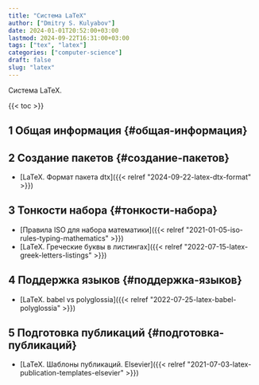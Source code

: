 ```yaml
---
title: "Система LaTeX"
author: ["Dmitry S. Kulyabov"]
date: 2024-01-01T20:52:00+03:00
lastmod: 2024-09-22T16:31:00+03:00
tags: ["tex", "latex"]
categories: ["computer-science"]
draft: false
slug: "latex"
---
```


Система LaTeX.

<!--more-->

{{< toc >}}


## <span class="section-num">1</span> Общая информация {#общая-информация}


## <span class="section-num">2</span> Создание пакетов {#создание-пакетов}

-   [LaTeX. Формат пакета dtx]({{< relref "2024-09-22-latex-dtx-format" >}})


## <span class="section-num">3</span> Тонкости набора {#тонкости-набора}

-   [Правила ISO для набора математики]({{< relref "2021-01-05-iso-rules-typing-mathematics" >}})
-   [LaTeX. Греческие буквы в листингах]({{< relref "2022-07-15-latex-greek-letters-listings" >}})


## <span class="section-num">4</span> Поддержка языков {#поддержка-языков}

-   [LaTeX. babel vs polyglossia]({{< relref "2022-07-25-latex-babel-polyglossia" >}})


## <span class="section-num">5</span> Подготовка публикаций {#подготовка-публикаций}

-   [LaTeX. Шаблоны публикаций. Elsevier]({{< relref "2021-07-03-latex-publication-templates-elsevier" >}})
